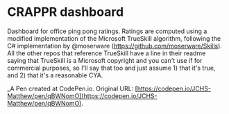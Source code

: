 # CRAPPR dashboard
 Dashboard for office ping pong ratings. Ratings are computed using a modified implementation of the Microsoft TrueSkill algorithm, following the C# implementation by @moserware (https://github.com/moserware/Skills). All the other repos that reference TrueSkill have a line in their readme saying that TrueSkill is a Microsoft copyright and you can't use if for commercial purposes, so I'll say that too and just assume 1) that it's true, and 2) that it's a reasonable CYA.
 
 _A Pen created at CodePen.io. Original URL: [https://codepen.io/JCHS-Matthew/pen/qBWNomO](https://codepen.io/JCHS-Matthew/pen/qBWNomO).

 
